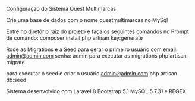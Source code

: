 ﻿Configuração do Sistema Quest Multimarcas

Crie uma base de dados com o nome questmultimarcas no MySql

Entre no diretório raiz do projeto e faça os seguintes comandos no Prompt de comando:
composer install
php artisan key:generate

Rode as Migrations e a Seed para gerar o primeiro usuário com email: admin@admin.com
senha: admin
para executar as migrations
php artisan migrate

para executar o seed e criar o usuário admin@admin.com 
php artisan db:seed

Sistema desenvolvido com Laravel 8
Bootstrap 5.1
MySQL 5.7.31 e REGEX
